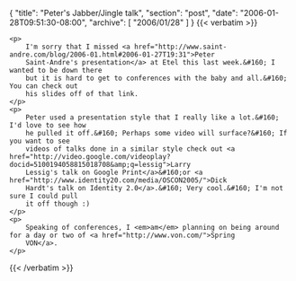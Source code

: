 {
  "title": "Peter's Jabber/Jingle talk",
  "section": "post",
  "date": "2006-01-28T09:51:30-08:00",
  "archive": [
    "2006/01/28"
  ]
}
{{< verbatim >}}

    <p>
        I'm sorry that I missed <a href="http://www.saint-andre.com/blog/2006-01.html#2006-01-27T19:31">Peter
        Saint-Andre's presentation</a> at Etel this last week.&#160; I wanted to be down there
        but it is hard to get to conferences with the baby and all.&#160; You can check out
        his slides off of that link.
    </p>
    <p>
        Peter used a presentation style that I really like a lot.&#160; I'd love to see how
        he pulled it off.&#160; Perhaps some video will surface?&#160; If you want to see
        videos of talks done in a similar style check out <a href="http://video.google.com/videoplay?docid=5100194058815018708&amp;q=lessig">Larry
        Lessig's talk on Google Print</a>&#160;or <a href="http://www.identity20.com/media/OSCON2005/">Dick
        Hardt's talk on Identity 2.0</a>.&#160; Very cool.&#160; I'm not sure I could pull
        it off though :)
    </p>
    <p>
        Speaking of conferences, I <em>am</em> planning on being around for a day or two of <a href="http://www.von.com/">Spring
        VON</a>.
    </p>

{{< /verbatim >}}
